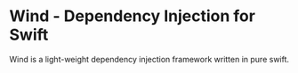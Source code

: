 # Wind - Dependency Injection for Swift

Wind is a light-weight dependency injection framework written in pure swift.
